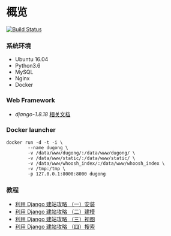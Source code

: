 # 概览
[![Build Status](https://travis-ci.org/edison7500/dugong.svg?branch=master)](https://travis-ci.org/edison7500/dugong)

### 系统环境
* Ubuntu 16.04
* Python3.6
* MySQL
* Nginx
* Docker

### Web Framework
* *django-1.8.18* [相关文档](https://docs.djangoproject.com/en/1.8/)

### Docker launcher
~~~~.shell
docker run -d -t -i \
        --name dugong \
        -v /data/www/dugong/:/data/www/dugong/ \
        -v /data/www/static/:/data/www/static/ \
        -v /data/www/whoosh_index/:/data/www/whoosh_index \
        -v /tmp:/tmp \
        -p 127.0.0.1:8000:8000 dugong
~~~~


### 教程
* [利用 Django 建站攻略 （一）安装](http://jiaxin.im/blog/li-yong-django-jian-zhan-gong/)
* [利用 Django 建站攻略 （二）建模](http://jiaxin.im/blog/li-yong-django-jian-zhan-gon-1/)
* [利用 Django 建站攻略 （三）视图](http://jiaxin.im/blog/li-yong-django-jian-zhan-gon-2/)
* [利用 Django 建站攻略 （四）搜索](http://jiaxin.im/blog/li-yong-django-jian-zhan-gon-3/)
